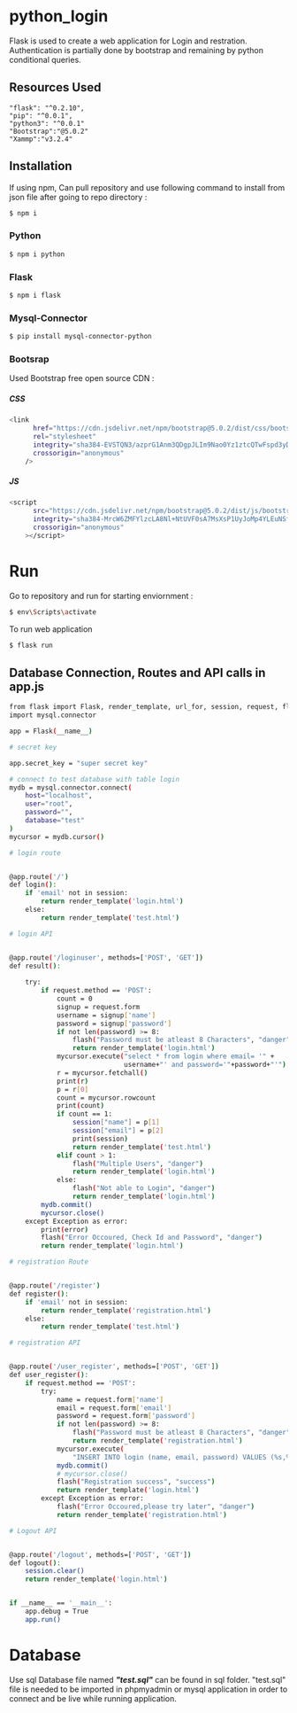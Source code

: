 # python_login
Flask is used to create a web application for Login and restration. Authentication is partially done by bootstrap and remaining by python conditional queries.

## Resources Used
    "flask": "^0.2.10",
    "pip": "^0.0.1",
    "python3": "^0.0.1"
    "Bootstrap":"@5.0.2"
    "Xammp":"v3.2.4"
    
   
## Installation 
If using npm, Can pull repository and use following command to install from json file after going to repo directory :
```sh
$ npm i
```
### Python 
```sh
$ npm i python
```
### Flask 
```sh
$ npm i flask
```
### Mysql-Connector 
```sh
$ pip install mysql-connector-python
```
### Bootsrap
Used Bootstrap free open source CDN :
##### CSS
```sh
<link
      href="https://cdn.jsdelivr.net/npm/bootstrap@5.0.2/dist/css/bootstrap.min.css"
      rel="stylesheet"
      integrity="sha384-EVSTQN3/azprG1Anm3QDgpJLIm9Nao0Yz1ztcQTwFspd3yD65VohhpuuCOmLASjC"
      crossorigin="anonymous"
    />
```
##### JS
```sh
<script
      src="https://cdn.jsdelivr.net/npm/bootstrap@5.0.2/dist/js/bootstrap.bundle.min.js"
      integrity="sha384-MrcW6ZMFYlzcLA8Nl+NtUVF0sA7MsXsP1UyJoMp4YLEuNSfAP+JcXn/tWtIaxVXM"
      crossorigin="anonymous"
    ></script>
```

# Run 
Go to repository and run for starting enviornment :

```sh
$ env\Scripts\activate
```
To run web application
```sh
$ flask run
```
## Database Connection, Routes and API calls in app.js
```sh
from flask import Flask, render_template, url_for, session, request, flash, redirect
import mysql.connector

app = Flask(__name__)

# secret key

app.secret_key = "super secret key"

# connect to test database with table login
mydb = mysql.connector.connect(
    host="localhost",
    user="root",
    password="",
    database="test"
)
mycursor = mydb.cursor()

# login route


@app.route('/')
def login():
    if 'email' not in session:
        return render_template('login.html')
    else:
        return render_template('test.html')

# login API


@app.route('/loginuser', methods=['POST', 'GET'])
def result():
    
    try:
        if request.method == 'POST':
            count = 0
            signup = request.form
            username = signup['name']
            password = signup['password']
            if not len(password) >= 8:
                flash("Password must be atleast 8 Characters", "danger")
                return render_template('login.html')
            mycursor.execute("select * from login where email= '" +
                             username+"' and password='"+password+"'")
            r = mycursor.fetchall()
            print(r)
            p = r[0]
            count = mycursor.rowcount
            print(count)
            if count == 1:
                session["name"] = p[1]
                session["email"] = p[2]
                print(session)
                return render_template('test.html')
            elif count > 1:
                flash("Multiple Users", "danger")
                return render_template('login.html')
            else:
                flash("Not able to Login", "danger")
                return render_template('login.html')
        mydb.commit()
        mycursor.close()
    except Exception as error:
        print(error)
        flash("Error Occoured, Check Id and Password", "danger")
        return render_template('login.html')

# registration Route


@app.route('/register')
def register():
    if 'email' not in session:
        return render_template('registration.html')
    else:
        return render_template('test.html')

# registration API


@app.route('/user_register', methods=['POST', 'GET'])
def user_register():
    if request.method == 'POST':
        try:
            name = request.form['name']
            email = request.form['email']
            password = request.form['password']
            if not len(password) >= 8:
                flash("Password must be atleast 8 Characters", "danger")
                return render_template('registration.html')
            mycursor.execute(
                "INSERT INTO login (name, email, password) VALUES (%s,%s,%s)", (name, email, password))
            mydb.commit()
            # mycursor.close()
            flash("Registration success", "success")
            return render_template('login.html')
        except Exception as error:
            flash("Error Occoured,please try later", "danger")
            return render_template('registration.html')

# Logout API


@app.route('/logout', methods=['POST', 'GET'])
def logout():
    session.clear()
    return render_template('login.html')


if __name__ == '__main__':
    app.debug = True
    app.run()

```

# Database 
Use sql Database file named ***"test.sql"*** can be found in sql folder. "test.sql" file is needed to be imported in phpmyadmin or mysql application in order to connect and be live while running application.
